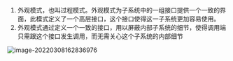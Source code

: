 1. 外观模式，也叫过程模式。外观模式为子系统中的一组接口提供一个一致的界面，此模式定义了一个高层接口，这个接口使得这一子系统更加容易使用。
2. 外观模式通过定义一个一致的接口，用以屏蔽内部子系统的细节，使得调用端只需跟这个接口发生调用，而无需关心这个子系统的内部细节

![image-20220308162836976](C:\Users\46305\AppData\Roaming\Typora\typora-user-images\image-20220308162836976.png)